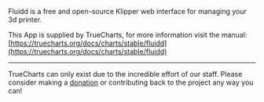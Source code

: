 Fluidd is a free and open-source Klipper web interface for managing your 3d printer.

This App is supplied by TrueCharts, for more information visit the manual: [https://truecharts.org/docs/charts/stable/fluidd](https://truecharts.org/docs/charts/stable/fluidd)

---

TrueCharts can only exist due to the incredible effort of our staff.
Please consider making a [donation](https://truecharts.org/docs/about/sponsor) or contributing back to the project any way you can!
